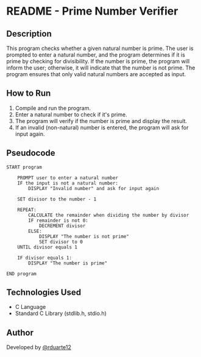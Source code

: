 # README - Prime Number Verifier

## Description

This program checks whether a given natural number is prime. The user is prompted to enter a natural number, and the program determines if it is prime by checking for divisibility. If the number is prime, the program will inform the user; otherwise, it will indicate that the number is not prime. The program ensures that only valid natural numbers are accepted as input.

## How to Run

1. Compile and run the program.
2. Enter a natural number to check if it's prime.
3. The program will verify if the number is prime and display the result.
4. If an invalid (non-natural) number is entered, the program will ask for input again.

## Pseudocode

```plaintext
START program

    PROMPT user to enter a natural number
    IF the input is not a natural number:
        DISPLAY "Invalid number" and ask for input again

    SET divisor to the number - 1

    REPEAT:
        CALCULATE the remainder when dividing the number by divisor
        IF remainder is not 0:
            DECREMENT divisor
        ELSE:
            DISPLAY "The number is not prime"
            SET divisor to 0
    UNTIL divisor equals 1

    IF divisor equals 1:
        DISPLAY "The number is prime"

END program
```

## Technologies Used

- C Language
- Standard C Library (stdlib.h, stdio.h)

## Author

Developed by [@rduarte12](https://github.com/rduarte12)
